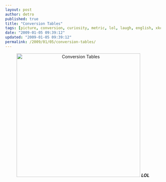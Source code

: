 ```yaml
---
layout: post
author: detro
published: true
title: "Conversion Tables"
tags: [picture, conversion, curiosity, metric, lol, laugh, english, xkcd]
date: "2009-01-05 09:39:12"
updated: "2009-01-05 09:39:12"
permalink: /2009/01/05/conversion-tables/
---
```


<div align="center">
<a href="http://xkcd.com/526/"><img src="http://imgs.xkcd.com/comics/converting_to_metric.png" alt="Conversion Tables" width="400" /></a>
<strong><em>LOL</em></strong>
</div>
